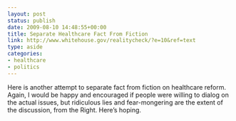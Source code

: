```yaml
---
layout: post
status: publish
date: 2009-08-10 14:48:55+00:00
title: Separate Healthcare Fact From Fiction
link: http://www.whitehouse.gov/realitycheck/?e=10&ref=text
type: aside
categories:
- healthcare
- politics
---
```


Here is another attempt to separate fact from fiction on healthcare reform. Again, I would be happy and encouraged if people were willing to dialog on the actual issues, but ridiculous lies and fear-mongering are the extent of the discussion, from the Right. Here’s hoping.
